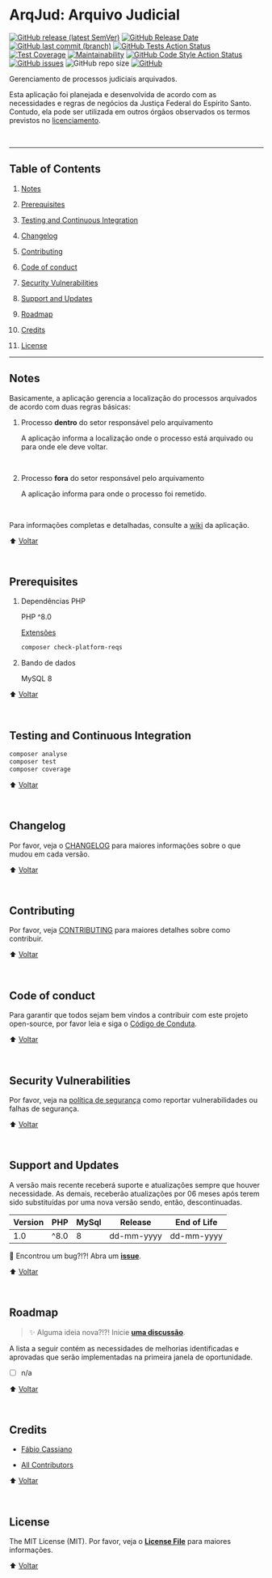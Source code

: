 # ArqJud: Arquivo Judicial

[![GitHub release (latest SemVer)](https://img.shields.io/github/v/release/fruivita/arqjud?logo=github)](/../../releases)
[![GitHub Release Date](https://img.shields.io/github/release-date/fruivita/arqjud?logo=github)](/../../releases)
[![GitHub last commit (branch)](https://img.shields.io/github/last-commit/fruivita/arqjud/main?logo=github)](/../../commits/main)
[![GitHub Tests Action Status](https://img.shields.io/github/actions/workflow/status/fruivita/arqjud/tests.yml?branch=main&label=tests)](/../../actions/workflows/tests.yml?query=branch%3Amain)
[![Test Coverage](https://api.codeclimate.com/v1/badges/e331b0511b37da03e24d/test_coverage)](https://codeclimate.com/github/fruivita/arqjud/test_coverage)
[![Maintainability](https://api.codeclimate.com/v1/badges/e331b0511b37da03e24d/maintainability)](https://codeclimate.com/github/fruivita/arqjud/maintainability)
[![GitHub Code Style Action Status](https://img.shields.io/github/actions/workflow/status/fruivita/arqjud/static.yml?branch=main&label=static)](/../../actions/workflows/static.yml?query=branch%3Amain)
[![GitHub issues](https://img.shields.io/github/issues/fruivita/arqjud?logo=github)](/../../issues)
![GitHub repo size](https://img.shields.io/github/repo-size/fruivita/arqjud?logo=github)
[![GitHub](https://img.shields.io/github/license/fruivita/arqjud?logo=github)](../LICENSE.md)

Gerenciamento de processos judiciais arquivados.

Esta aplicação foi planejada e desenvolvida de acordo com as necessidades e regras de negócios da Justiça Federal do Espírito Santo. Contudo, ela pode ser utilizada em outros órgãos observados os termos previstos no [licenciamento](#license).

&nbsp;

---

## Table of Contents

1. [Notes](#notes)

2. [Prerequisites](#prerequisites)

3. [Testing and Continuous Integration](#testing-and-continuous-integration)

4. [Changelog](#changelog)

5. [Contributing](#contributing)

6. [Code of conduct](#code-of-conduct)

7. [Security Vulnerabilities](#security-vulnerabilities)

8. [Support and Updates](#support-and-updates)

9. [Roadmap](#roadmap)

10. [Credits](#credits)

11. [License](#license)

---

## Notes

Basicamente, a aplicação gerencia a localização do processos arquivados de acordo com duas regras básicas:

1. Processo **dentro** do setor responsável pelo arquivamento

    A aplicação informa a localização onde o processo está arquivado ou para onde ele deve voltar.

    &nbsp;

2. Processo **fora** do setor responsável pelo arquivamento

    A aplicação informa para onde o processo foi remetido.

    &nbsp;

Para informações completas e detalhadas, consulte a [wiki](/../../wiki) da aplicação.

⬆️ [Voltar](#table-of-contents)

&nbsp;

## Prerequisites

1. Dependências PHP

    PHP ^8.0

    [Extensões](https://getcomposer.org/doc/03-cli.md#check-platform-reqs)

    ```bash
    composer check-platform-reqs
    ```

2. Bando de dados

    MySQL 8

⬆️ [Voltar](#table-of-contents)

&nbsp;

## Testing and Continuous Integration

```bash
composer analyse
composer test
composer coverage
```

⬆️ [Voltar](#table-of-contents)

&nbsp;

## Changelog

Por favor, veja o [CHANGELOG](CHANGELOG.md) para maiores informações sobre o que mudou em cada versão.

⬆️ [Voltar](#table-of-contents)

&nbsp;

## Contributing

Por favor, veja [CONTRIBUTING](CONTRIBUTING.md) para maiores detalhes sobre como contribuir.

⬆️ [Voltar](#table-of-contents)

&nbsp;

## Code of conduct

Para garantir que todos sejam bem vindos a contribuir com este projeto open-source, por favor leia e siga o [Código de Conduta](CODE_OF_CONDUCT.md).

⬆️ [Voltar](#table-of-contents)

&nbsp;

## Security Vulnerabilities

Por favor, veja na [política de segurança](/../../security/policy) como reportar vulnerabilidades ou falhas de segurança.

⬆️ [Voltar](#table-of-contents)

&nbsp;

## Support and Updates

A versão mais recente receberá suporte e atualizações sempre que houver necessidade. As demais, receberão atualizações por 06 meses após terem sido substituídas por uma nova versão sendo, então, descontinuadas.

| Version | PHP     | MySql      | Release    | End of Life |
|---------|---------|------------|------------|-------------|
| 1.0     | ^8.0    | 8          | dd-mm-yyyy | dd-mm-yyyy  |

🐛 Encontrou um bug?!?! Abra um **[issue](/../../issues/new?assignees=fcno&labels=bug%2Ctriage&template=bug_report.yml&title=%5BT%C3%ADtulo+conciso+do+bug%5D)**.

⬆️ [Voltar](#table-of-contents)

&nbsp;

## Roadmap

> ✨ Alguma ideia nova?!?! Inicie **[uma discussão](https://github.com/orgs/fruivita/discussions/new?category=ideas&title=[ArqJud])**.

A lista a seguir contém as necessidades de melhorias identificadas e aprovadas que serão implementadas na primeira janela de oportunidade.

- [ ] n/a

⬆️ [Voltar](#table-of-contents)

&nbsp;

## Credits

- [Fábio Cassiano](https://github.com/fcno)

- [All Contributors](/../../contributors)

⬆️ [Voltar](#table-of-contents)

&nbsp;

## License

The MIT License (MIT). Por favor, veja o **[License File](../LICENSE.md)** para maiores informações.

⬆️ [Voltar](#table-of-contents)
